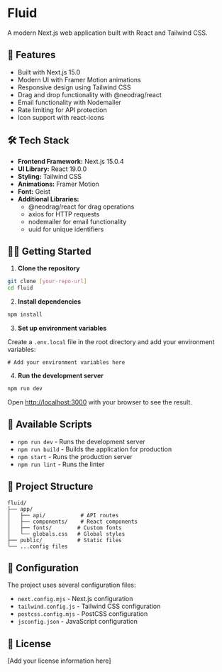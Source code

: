 # Fluid

A modern Next.js web application built with React and Tailwind CSS.

## 🚀 Features

- Built with Next.js 15.0
- Modern UI with Framer Motion animations
- Responsive design using Tailwind CSS
- Drag and drop functionality with @neodrag/react
- Email functionality with Nodemailer
- Rate limiting for API protection
- Icon support with react-icons

## 🛠️ Tech Stack

- **Frontend Framework:** Next.js 15.0.4
- **UI Library:** React 19.0.0
- **Styling:** Tailwind CSS
- **Animations:** Framer Motion
- **Font:** Geist
- **Additional Libraries:**
  - @neodrag/react for drag operations
  - axios for HTTP requests
  - nodemailer for email functionality
  - uuid for unique identifiers

## 🏃‍♂️ Getting Started

1. **Clone the repository**

```bash
git clone [your-repo-url]
cd fluid
```

2. **Install dependencies**

```bash
npm install
```

3. **Set up environment variables**

Create a `.env.local` file in the root directory and add your environment variables:

```env
# Add your environment variables here
```

4. **Run the development server**

```bash
npm run dev
```

Open [http://localhost:3000](http://localhost:3000) with your browser to see the result.

## 📝 Available Scripts

- `npm run dev` - Runs the development server
- `npm run build` - Builds the application for production
- `npm start` - Runs the production server
- `npm run lint` - Runs the linter

## 📁 Project Structure

```
fluid/
├── app/
│   ├── api/           # API routes
│   ├── components/    # React components
│   ├── fonts/        # Custom fonts
│   └── globals.css   # Global styles
├── public/           # Static files
└── ...config files
```

## 🔧 Configuration

The project uses several configuration files:
- `next.config.mjs` - Next.js configuration
- `tailwind.config.js` - Tailwind CSS configuration
- `postcss.config.mjs` - PostCSS configuration
- `jsconfig.json` - JavaScript configuration

## 📄 License

[Add your license information here]
